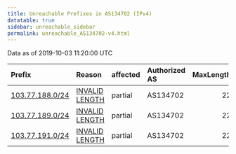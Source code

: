 ```yaml
---
title: Unreachable Prefixes in AS134702 (IPv4)
datatable: true
sidebar: unreachable_sidebar
permalink: unreachable_AS134702-v4.html
---
```


Data as of 2019-10-03 11:20:00 UTC


<div class="datatable-begin"></div>

| Prefix                                                   | Reason                                                                                                     | affected   | Authorized AS   |   MaxLength | Anchor                                       |   unreachable /24s |
|:---------------------------------------------------------|:-----------------------------------------------------------------------------------------------------------|:-----------|:----------------|------------:|:---------------------------------------------|-------------------:|
| [103.77.188.0/24](https://stat.ripe.net/103.77.188.0/24) | [INVALID LENGTH](https://rpki-validator.ripe.net/announcement-preview?asn=AS134702&prefix=103.77.188.0/24) | partial    | AS134702        |          22 | [APNIC](unreachable_APNIC_RPKI_Root-v4.html) |                  1 |
| [103.77.189.0/24](https://stat.ripe.net/103.77.189.0/24) | [INVALID LENGTH](https://rpki-validator.ripe.net/announcement-preview?asn=AS134702&prefix=103.77.189.0/24) | partial    | AS134702        |          22 | [APNIC](unreachable_APNIC_RPKI_Root-v4.html) |                  1 |
| [103.77.191.0/24](https://stat.ripe.net/103.77.191.0/24) | [INVALID LENGTH](https://rpki-validator.ripe.net/announcement-preview?asn=AS134702&prefix=103.77.191.0/24) | partial    | AS134702        |          22 | [APNIC](unreachable_APNIC_RPKI_Root-v4.html) |                  1 |

<div class="datatable-end"></div>